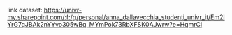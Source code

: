 link dataset: https://univr-my.sharepoint.com/:f:/g/personal/anna_dallavecchia_studenti_univr_it/Em2lYrG7qJBAk2nYYvo305wBq_MYmPok73RbXFSK0AJwrw?e=HqmrCl
